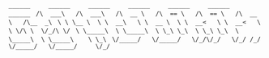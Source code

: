 ``` ______     ______     ______     ______     ______     ______     ______  ```
```/\  ___\   /\  ___\   /\  __ \   /\  == \   /\  == \   /\  __ \   /\__  _\ ```
```\ \ \__ \  \ \  __\   \ \  __ \  \ \  __<   \ \  __<   \ \ \/\ \  \/_/\ \/ ```
``` \ \_____\  \ \_____\  \ \_\ \_\  \ \_\ \_\  \ \_____\  \ \_____\    \ \_\ ```
```  \/_____/   \/_____/   \/_/\/_/   \/_/ /_/   \/_____/   \/_____/     \/_/ ```
                                                                           


